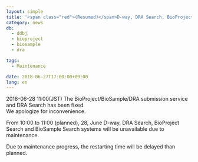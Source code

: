 ```yaml
---
layout: simple
title: '<span class="red">(Resumed)</span>D-way, DRA Search, BioProject Search, BioSample Search will be unavailable (10:00-11:00 June 28)'
category: news
db:
  - ddbj
  - bioproject
  - biosample
  - dra

tags:
  - Maintenance

date: 2018-06-27T17:00:00+09:00
lang: en
---
```


<p class="red">2018-06-28 11:00(JST) The BioProject/BioSample/DRA submission service and DRA Search has been fixed.<br>We apologize for inconvenience. </p>

<p>From 10:00 to 11:00 (planned), 28, June D-way, DRA Search, BioProject Search and BioSample Search systems will be unavailable due to maintenance.</p>

<p>Due to maintenance progress, the restarting time will be delayed than planned.</p>
